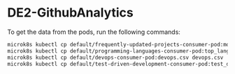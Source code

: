 # DE2-GithubAnalytics


To get the data from the pods, run the following commands:
```bash
microk8s kubectl cp default/frequently-updated-projects-consumer-pod:most_commits.csv most_commits.csv
microk8s kubectl cp default/programming-languages-consumer-pod:top_languages.csv top_languages.csv
microk8s kubectl cp default/devops-consumer-pod:devops.csv devops.csv
microk8s kubectl cp default/test-driven-development-consumer-pod:test_driven_development.csv test_driven_development.csv
```
